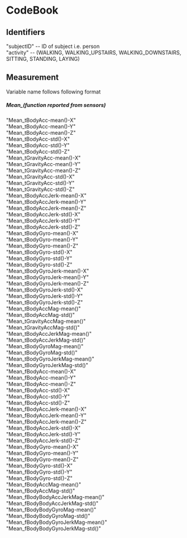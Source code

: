 # CodeBook

## Identifiers

"subjectID"  -- ID of subject i.e. person    
"activity" --  (WALKING, WALKING_UPSTAIRS, WALKING_DOWNSTAIRS, SITTING, STANDING, LAYING)

## Measurement
Variable name follows following format

##### Mean_(function reported from sensors)

"Mean_tBodyAcc-mean()-X"           
"Mean_tBodyAcc-mean()-Y"          
"Mean_tBodyAcc-mean()-Z"           
"Mean_tBodyAcc-std()-X"           
"Mean_tBodyAcc-std()-Y"           
"Mean_tBodyAcc-std()-Z"           
"Mean_tGravityAcc-mean()-X"        
"Mean_tGravityAcc-mean()-Y"      
"Mean_tGravityAcc-mean()-Z"       
"Mean_tGravityAcc-std()-X"        
"Mean_tGravityAcc-std()-Y"        
"Mean_tGravityAcc-std()-Z"      
"Mean_tBodyAccJerk-mean()-X"     
"Mean_tBodyAccJerk-mean()-Y"      
"Mean_tBodyAccJerk-mean()-Z"    
"Mean_tBodyAccJerk-std()-X"    
"Mean_tBodyAccJerk-std()-Y"       
"Mean_tBodyAccJerk-std()-Z"       
"Mean_tBodyGyro-mean()-X"  
"Mean_tBodyGyro-mean()-Y"       
"Mean_tBodyGyro-mean()-Z"   
"Mean_tBodyGyro-std()-X"          
"Mean_tBodyGyro-std()-Y"   
"Mean_tBodyGyro-std()-Z"     
"Mean_tBodyGyroJerk-mean()-X"    
"Mean_tBodyGyroJerk-mean()-Y"     
"Mean_tBodyGyroJerk-mean()-Z"   
"Mean_tBodyGyroJerk-std()-X"    
"Mean_tBodyGyroJerk-std()-Y"    
"Mean_tBodyGyroJerk-std()-Z"      
"Mean_tBodyAccMag-mean()"       
"Mean_tBodyAccMag-std()"          
"Mean_tGravityAccMag-mean()"      
"Mean_tGravityAccMag-std()"       
"Mean_tBodyAccJerkMag-mean()"   
"Mean_tBodyAccJerkMag-std()"      
"Mean_tBodyGyroMag-mean()"        
"Mean_tBodyGyroMag-std()"         
"Mean_tBodyGyroJerkMag-mean()"  
"Mean_tBodyGyroJerkMag-std()"     
"Mean_fBodyAcc-mean()-X"           
"Mean_fBodyAcc-mean()-Y"          
"Mean_fBodyAcc-mean()-Z"      
"Mean_fBodyAcc-std()-X"        
"Mean_fBodyAcc-std()-Y"         
"Mean_fBodyAcc-std()-Z"           
"Mean_fBodyAccJerk-mean()-X"     
"Mean_fBodyAccJerk-mean()-Y"     
"Mean_fBodyAccJerk-mean()-Z"    
"Mean_fBodyAccJerk-std()-X"       
"Mean_fBodyAccJerk-std()-Y"  
"Mean_fBodyAccJerk-std()-Z"        
"Mean_fBodyGyro-mean()-X"          
"Mean_fBodyGyro-mean()-Y"         
"Mean_fBodyGyro-mean()-Z"         
"Mean_fBodyGyro-std()-X"    
"Mean_fBodyGyro-std()-Y"    
"Mean_fBodyGyro-std()-Z"          
"Mean_fBodyAccMag-mean()"        
"Mean_fBodyAccMag-std()"          
"Mean_fBodyBodyAccJerkMag-mean()"  
"Mean_fBodyBodyAccJerkMag-std()"  
"Mean_fBodyBodyGyroMag-mean()"   
"Mean_fBodyBodyGyroMag-std()"      
"Mean_fBodyBodyGyroJerkMag-mean()"  
"Mean_fBodyBodyGyroJerkMag-std()" 



